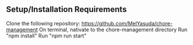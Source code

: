 ## Setup/Installation Requirements

Clone the following repository: https://github.com/MelYasuda/chore-management
On terminal, nativate to the chore-management directory
Run "npm install"
Run "npm run start"


